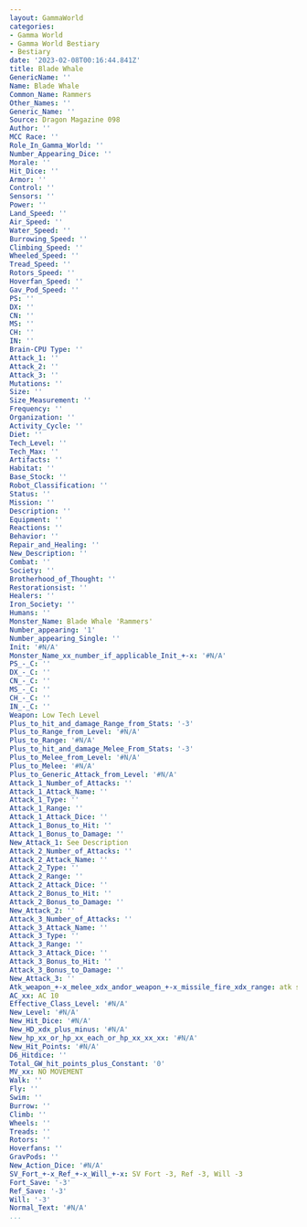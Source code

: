 ```yaml
---
layout: GammaWorld
categories:
- Gamma World
- Gamma World Bestiary
- Bestiary
date: '2023-02-08T00:16:44.841Z'
title: Blade Whale
GenericName: ''
Name: Blade Whale
Common_Name: Rammers
Other_Names: ''
Generic_Name: ''
Source: Dragon Magazine 098
Author: ''
MCC Race: ''
Role_In_Gamma_World: ''
Number_Appearing_Dice: ''
Morale: ''
Hit_Dice: ''
Armor: ''
Control: ''
Sensors: ''
Power: ''
Land_Speed: ''
Air_Speed: ''
Water_Speed: ''
Burrowing_Speed: ''
Climbing_Speed: ''
Wheeled_Speed: ''
Tread_Speed: ''
Rotors_Speed: ''
Hoverfan_Speed: ''
Gav_Pod_Speed: ''
PS: ''
DX: ''
CN: ''
MS: ''
CH: ''
IN: ''
Brain-CPU Type: ''
Attack_1: ''
Attack_2: ''
Attack_3: ''
Mutations: ''
Size: ''
Size_Measurement: ''
Frequency: ''
Organization: ''
Activity_Cycle: ''
Diet: ''
Tech_Level: ''
Tech_Max: ''
Artifacts: ''
Habitat: ''
Base_Stock: ''
Robot_Classification: ''
Status: ''
Mission: ''
Description: ''
Equipment: ''
Reactions: ''
Behavior: ''
Repair_and_Healing: ''
New_Description: ''
Combat: ''
Society: ''
Brotherhood_of_Thought: ''
Restorationsist: ''
Healers: ''
Iron_Society: ''
Humans: ''
Monster_Name: Blade Whale 'Rammers'
Number_appearing: '1'
Number_appearing_Single: ''
Init: '#N/A'
Monster_Name_xx_number_if_applicable_Init_+-x: '#N/A'
PS_-_C: ''
DX_-_C: ''
CN_-_C: ''
MS_-_C: ''
CH_-_C: ''
IN_-_C: ''
Weapon: Low Tech Level
Plus_to_hit_and_damage_Range_from_Stats: '-3'
Plus_to_Range_from_Level: '#N/A'
Plus_to_Range: '#N/A'
Plus_to_hit_and_damage_Melee_From_Stats: '-3'
Plus_to_Melee_from_Level: '#N/A'
Plus_to_Melee: '#N/A'
Plus_to_Generic_Attack_from_Level: '#N/A'
Attack_1_Number_of_Attacks: ''
Attack_1_Attack_Name: ''
Attack_1_Type: ''
Attack_1_Range: ''
Attack_1_Attack_Dice: ''
Attack_1_Bonus_to_Hit: ''
Attack_1_Bonus_to_Damage: ''
New_Attack_1: See Description
Attack_2_Number_of_Attacks: ''
Attack_2_Attack_Name: ''
Attack_2_Type: ''
Attack_2_Range: ''
Attack_2_Attack_Dice: ''
Attack_2_Bonus_to_Hit: ''
Attack_2_Bonus_to_Damage: ''
New_Attack_2: ''
Attack_3_Number_of_Attacks: ''
Attack_3_Attack_Name: ''
Attack_3_Type: ''
Attack_3_Range: ''
Attack_3_Attack_Dice: ''
Attack_3_Bonus_to_Hit: ''
Attack_3_Bonus_to_Damage: ''
New_Attack_3: ''
Atk_weapon_+-x_melee_xdx_andor_weapon_+-x_missile_fire_xdx_range: atk see description
AC_xx: AC 10
Effective_Class_Level: '#N/A'
New_Level: '#N/A'
New_Hit_Dice: '#N/A'
New_HD_xdx_plus_minus: '#N/A'
New_hp_xx_or_hp_xx_each_or_hp_xx_xx_xx: '#N/A'
New_Hit_Points: '#N/A'
D6_Hitdice: ''
Total_GW_hit_points_plus_Constant: '0'
MV_xx: NO MOVEMENT
Walk: ''
Fly: ''
Swim: ''
Burrow: ''
Climb: ''
Wheels: ''
Treads: ''
Rotors: ''
Hoverfans: ''
GravPods: ''
New_Action_Dice: '#N/A'
SV_Fort_+-x_Ref_+-x_Will_+-x: SV Fort -3, Ref -3, Will -3
Fort_Save: '-3'
Ref_Save: '-3'
Will: '-3'
Normal_Text: '#N/A'
...
```

